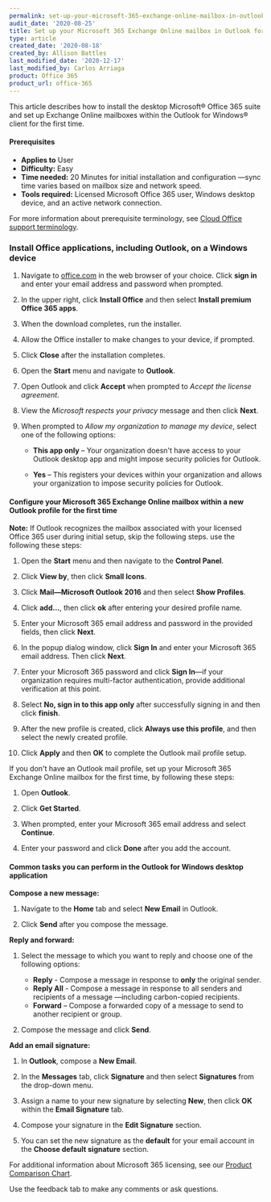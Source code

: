 ```yaml
---
permalink: set-up-your-microsoft-365-exchange-online-mailbox-in-outlook-for-windows/
audit_date: '2020-08-25'
title: Set up your Microsoft 365 Exchange Online mailbox in Outlook for Windows
type: article
created_date: '2020-08-18'
created_by: Allison Battles
last_modified_date: '2020-12-17'
last_modified_by: Carlos Arriaga
product: Office 365
product_url: office-365
---
```


This article describes how to install the desktop Microsoft&reg; Office 365 suite and set up
Exchange Online mailboxes within the Outlook for Windows&reg; client for the first time.

#### Prerequisites

- **Applies to** User
- **Difficulty:** Easy
- **Time needed:** 20 Minutes for initial installation and configuration &mdash;sync time varies based on mailbox size and network speed.
- **Tools required:** Licensed Microsoft Office 365 user, Windows desktop device, and an active network connection.

For more information about prerequisite terminology, see [Cloud Office support terminology](/support/how-to/cloud-office-support-terminology).

### Install Office applications, including Outlook, on a Windows device

1. Navigate to [office.com](office.com) in the web browser of your choice. Click **sign in** and enter your
email address and password when prompted.

2. In the upper right, click **Install Office** and then select **Install premium Office 365 apps**. 

3. When the download completes, run the installer.

4. Allow the Office installer to make changes to your device, if prompted.

5. Click **Close** after the installation completes. 

6. Open the **Start** menu and navigate to **Outlook**.

7. Open Outlook and click **Accept** when prompted to *Accept the license agreement*.

8. View the *Microsoft respects your privacy* message and then click **Next**.

9. When prompted to *Allow my organization to manage my device*, select one of the following options:

      - **This app only** – Your organization doesn't have access to your Outlook desktop app and might impose security policies for Outlook.

      - **Yes** – This registers your devices within your organization and allows your organization to impose security policies for Outlook.


#### Configure your Microsoft 365 Exchange Online mailbox within a new Outlook profile for the first time

**Note:** If Outlook recognizes the mailbox associated with your licensed Office 365 user during initial setup, skip the following steps. 
use the following these steps: 

1. Open the **Start** menu and then navigate to the **Control Panel**.

2. Click **View by**, then click **Small Icons**.

3. Click **Mail&mdash;Microsoft Outlook 2016** and then select **Show Profiles**.

4. Click **add...**, then click **ok** after entering your desired profile name.

5. Enter your Microsoft 365 email address and password in the provided fields, then click **Next**.

6. In the popup dialog window, click **Sign In** and enter your Microsoft 365 email address. Then click **Next**.

7. Enter your Microsoft 365 password and click **Sign In**&mdash;if your organization requires multi-factor authentication, provide additional verification at this point.

8. Select **No, sign in to this app only** after successfully signing in and then click **finish**.

9. After the new profile is created, click **Always use this profile**, and then select the newly created profile.

10. Click **Apply** and then **OK** to complete the Outlook mail profile setup.


If you don't have an Outlook mail profile, set up your Microsoft 365 Exchange Online mailbox for the first time, by following these steps:

1. Open **Outlook**.

2. Click **Get Started**.

3. When prompted, enter your Microsoft 365 email address and select **Continue**.

4. Enter your password and click **Done** after you add the account.


#### Common tasks you can perform in the Outlook for Windows desktop application

**Compose a new message:**

1. Navigate to the **Home** tab and select **New Email** in Outlook. 

2. Click **Send** after you compose the message.

**Reply and forward:**

1. Select the message to which you want to reply and choose one of the following options:

     - **Reply** - Compose a message in response to **only** the original sender.
     - **Reply All** - Compose a message in response to all senders and recipients of a message &mdash;including carbon-copied recipients.
     - **Forward** – Compose a forwarded copy of a message to send to another recipient or group.

2. Compose the message and click **Send**.

**Add an email signature:**

1. In **Outlook**, compose a **New Email**.

2. In the **Messages** tab, click **Signature** and then select **Signatures** from the drop-down menu.

3. Assign a name to your new signature by selecting **New**, then click **OK** within the **Email Signature** tab.

4. Compose your signature in the **Edit Signature** section.

5. You can set the new signature as the **default** for your email account in the **Choose default signature** section.


For additional information about Microsoft 365 licensing, see our [Product Comparison Chart](https://www.rackspace.com/sites/default/files/2020-06/Rackspace-Data-Sheet-Microsoft-365-Plans-and-Pricing-Sheet-CLO-TSK-1487.pdf).

Use the feedback tab to make any comments or ask questions.

